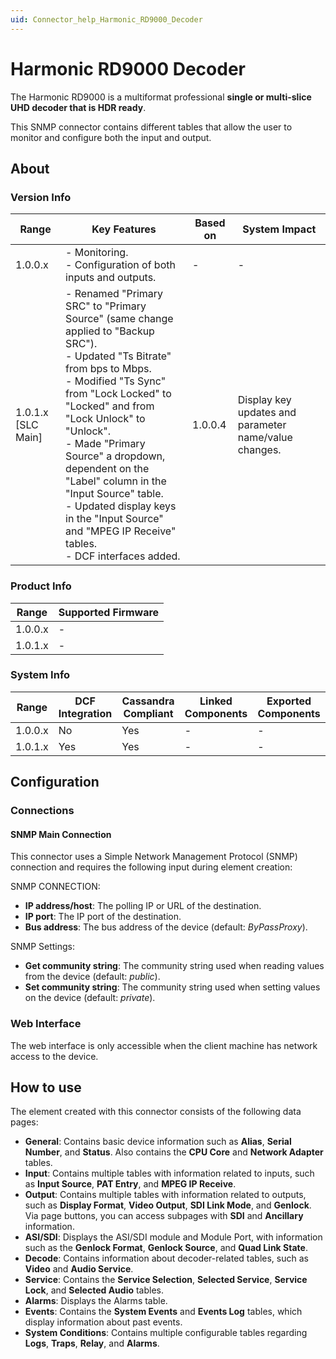 ```yaml
---
uid: Connector_help_Harmonic_RD9000_Decoder
---
```


# Harmonic RD9000 Decoder

The Harmonic RD9000 is a multiformat professional **single or multi-slice UHD decoder that is HDR ready**.

This SNMP connector contains different tables that allow the user to monitor and configure both the input and output.

## About

### Version Info

| Range              | Key Features                                                                                                                 | Based on | System Impact                                          |
|--------------------|------------------------------------------------------------------------------------------------------------------------------|----------|--------------------------------------------------------|
| 1.0.0.x            | - Monitoring. <br>- Configuration of both inputs and outputs.                                                                | -        | -                                                      |
| 1.0.1.x [SLC Main] | - Renamed "Primary SRC" to "Primary Source" (same change applied to "Backup SRC"). <br>- Updated "Ts Bitrate" from bps to Mbps. <br>- Modified "Ts Sync" from "Lock Locked" to "Locked" and from "Lock Unlock" to "Unlock". <br>- Made "Primary Source" a dropdown, dependent on the "Label" column in the "Input Source" table. <br>- Updated display keys in the "Input Source" and "MPEG IP Receive" tables. <br> - DCF interfaces added.               | 1.0.0.4  | Display key updates and parameter name/value changes. |

### Product Info

| Range     | Supported Firmware     |
|-----------|------------------------|
| 1.0.0.x   | -                      |
| 1.0.1.x   | -                      |

### System Info

| Range     | DCF Integration     | Cassandra Compliant     | Linked Components     | Exported Components     |
|-----------|---------------------|-------------------------|-----------------------|-------------------------|
| 1.0.0.x   | No                  | Yes                     | -                     | -                       |
| 1.0.1.x   | Yes                 | Yes                     | -                     | -                       |

## Configuration

### Connections

#### SNMP Main Connection

This connector uses a Simple Network Management Protocol (SNMP) connection and requires the following input during element creation:

SNMP CONNECTION:

- **IP address/host**: The polling IP or URL of the destination.
- **IP port**: The IP port of the destination.
- **Bus address**: The bus address of the device (default: *ByPassProxy*).

SNMP Settings:

- **Get community string**: The community string used when reading values from the device (default: *public*).
- **Set community string**: The community string used when setting values on the device (default: *private*).

### Web Interface

The web interface is only accessible when the client machine has network access to the device.

## How to use

The element created with this connector consists of the following data pages:

- **General**: Contains basic device information such as **Alias**, **Serial Number**, and **Status**. Also contains the **CPU Core** and **Network Adapter** tables.
- **Input**: Contains multiple tables with information related to inputs, such as **Input Source**, **PAT Entry**, and **MPEG IP Receive**.
- **Output**: Contains multiple tables with information related to outputs, such as **Display Format**, **Video Output**, **SDI Link Mode**, and **Genlock**. Via page buttons, you can access subpages with **SDI** and **Ancillary** information.
- **ASI/SDI**: Displays the ASI/SDI module and Module Port, with information such as the **Genlock Format**, **Genlock Source**, and **Quad Link State**.
- **Decode**: Contains information about decoder-related tables, such as **Video** and **Audio Service**.
- **Service**: Contains the **Service Selection**, **Selected Service**, **Service Lock**, and **Selected Audio** tables.
- **Alarms**: Displays the Alarms table.
- **Events**: Contains the **System Events** and **Events Log** tables, which display information about past events.
- **System Conditions**: Contains multiple configurable tables regarding **Logs**, **Traps**, **Relay**, and **Alarms**.
